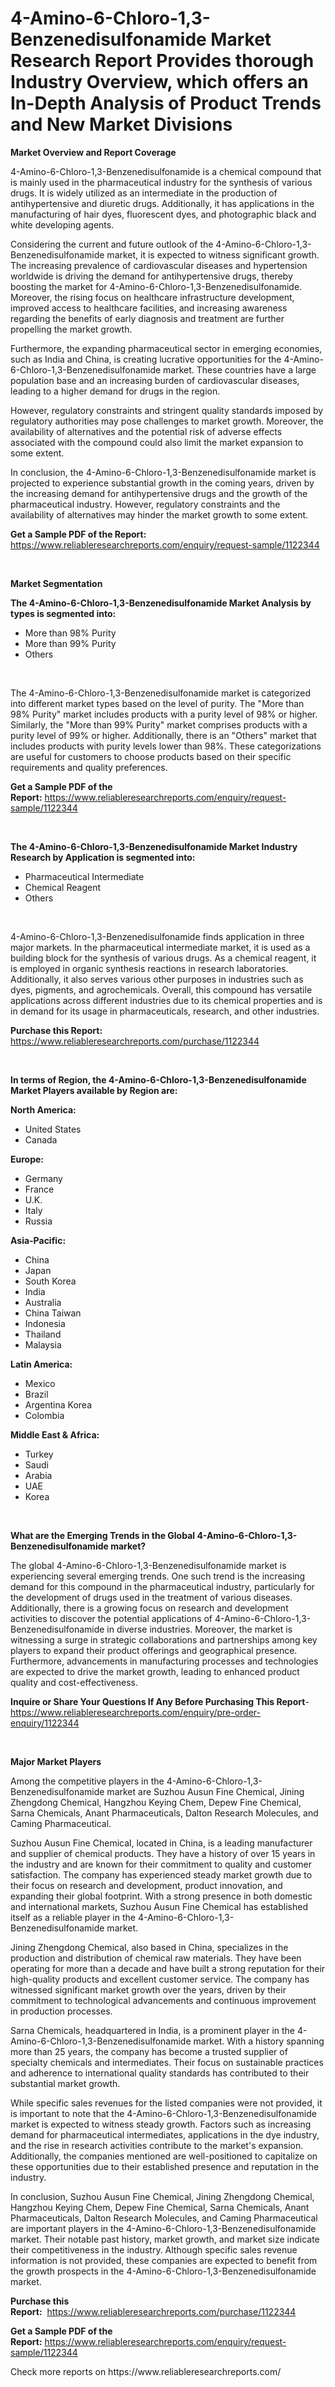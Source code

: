 <p><h1>4-Amino-6-Chloro-1,3-Benzenedisulfonamide Market Research Report Provides thorough Industry Overview, which offers an In-Depth Analysis of Product Trends and New Market Divisions</h1></p><p><strong>Market Overview and Report Coverage</strong></p>
<p><p>4-Amino-6-Chloro-1,3-Benzenedisulfonamide is a chemical compound that is mainly used in the pharmaceutical industry for the synthesis of various drugs. It is widely utilized as an intermediate in the production of antihypertensive and diuretic drugs. Additionally, it has applications in the manufacturing of hair dyes, fluorescent dyes, and photographic black and white developing agents.</p><p>Considering the current and future outlook of the 4-Amino-6-Chloro-1,3-Benzenedisulfonamide market, it is expected to witness significant growth. The increasing prevalence of cardiovascular diseases and hypertension worldwide is driving the demand for antihypertensive drugs, thereby boosting the market for 4-Amino-6-Chloro-1,3-Benzenedisulfonamide. Moreover, the rising focus on healthcare infrastructure development, improved access to healthcare facilities, and increasing awareness regarding the benefits of early diagnosis and treatment are further propelling the market growth.</p><p>Furthermore, the expanding pharmaceutical sector in emerging economies, such as India and China, is creating lucrative opportunities for the 4-Amino-6-Chloro-1,3-Benzenedisulfonamide market. These countries have a large population base and an increasing burden of cardiovascular diseases, leading to a higher demand for drugs in the region.</p><p>However, regulatory constraints and stringent quality standards imposed by regulatory authorities may pose challenges to market growth. Moreover, the availability of alternatives and the potential risk of adverse effects associated with the compound could also limit the market expansion to some extent.</p><p>In conclusion, the 4-Amino-6-Chloro-1,3-Benzenedisulfonamide market is projected to experience substantial growth in the coming years, driven by the increasing demand for antihypertensive drugs and the growth of the pharmaceutical industry. However, regulatory constraints and the availability of alternatives may hinder the market growth to some extent.</p></p>
<p><strong>Get a Sample PDF of the Report:</strong> <a href="https://www.reliableresearchreports.com/enquiry/request-sample/1122344">https://www.reliableresearchreports.com/enquiry/request-sample/1122344</a></p>
<p>&nbsp;</p>
<p><strong>Market Segmentation</strong></p>
<p><strong>The 4-Amino-6-Chloro-1,3-Benzenedisulfonamide Market Analysis by types is segmented into:</strong></p>
<p><ul><li>More than 98% Purity</li><li>More than 99% Purity</li><li>Others</li></ul></p>
<p>&nbsp;</p>
<p><p>The 4-Amino-6-Chloro-1,3-Benzenedisulfonamide market is categorized into different market types based on the level of purity. The "More than 98% Purity" market includes products with a purity level of 98% or higher. Similarly, the "More than 99% Purity" market comprises products with a purity level of 99% or higher. Additionally, there is an "Others" market that includes products with purity levels lower than 98%. These categorizations are useful for customers to choose products based on their specific requirements and quality preferences.</p></p>
<p><strong>Get a Sample PDF of the Report:</strong>&nbsp;<a href="https://www.reliableresearchreports.com/enquiry/request-sample/1122344">https://www.reliableresearchreports.com/enquiry/request-sample/1122344</a></p>
<p>&nbsp;</p>
<p><strong>The 4-Amino-6-Chloro-1,3-Benzenedisulfonamide Market Industry Research by Application is segmented into:</strong></p>
<p><ul><li>Pharmaceutical Intermediate</li><li>Chemical Reagent</li><li>Others</li></ul></p>
<p>&nbsp;</p>
<p><p>4-Amino-6-Chloro-1,3-Benzenedisulfonamide finds application in three major markets. In the pharmaceutical intermediate market, it is used as a building block for the synthesis of various drugs. As a chemical reagent, it is employed in organic synthesis reactions in research laboratories. Additionally, it also serves various other purposes in industries such as dyes, pigments, and agrochemicals. Overall, this compound has versatile applications across different industries due to its chemical properties and is in demand for its usage in pharmaceuticals, research, and other industries.</p></p>
<p><strong>Purchase this Report:</strong>&nbsp; <a href="https://www.reliableresearchreports.com/purchase/1122344">https://www.reliableresearchreports.com/purchase/1122344</a></p>
<p>&nbsp;</p>
<p><strong>In terms of Region, the 4-Amino-6-Chloro-1,3-Benzenedisulfonamide Market Players available by Region are:</strong></p>
<p>
    <p> <strong> North America: </strong>
        <ul>
            <li>United States</li>
            <li>Canada</li>
        </ul>
        </p> 
    <p> <strong> Europe: </strong>
        <ul>
            <li>Germany</li>
            <li>France</li>
            <li>U.K.</li>
            <li>Italy</li>
            <li>Russia</li>
        </ul>
        </p> 
    <p> <strong> Asia-Pacific: </strong>
        <ul>
            <li>China</li>
            <li>Japan</li>
            <li>South Korea</li>
            <li>India</li>
            <li>Australia</li>
            <li>China Taiwan</li>
            <li>Indonesia</li>
            <li>Thailand</li>
            <li>Malaysia</li>
        </ul>
        </p> 
    <p> <strong> Latin America: </strong>
        <ul>
            <li>Mexico</li>
            <li>Brazil</li>
            <li>Argentina Korea</li>
            <li>Colombia</li>
        </ul>
        </p> 
    <p> <strong> Middle East & Africa: </strong>
        <ul>
            <li>Turkey</li>
            <li>Saudi</li>
            <li>Arabia</li>
            <li>UAE</li>
            <li>Korea</li>
        </ul>
    </p>
    </p>
<p>&nbsp;</p>
<p><strong>What are the Emerging Trends in the Global 4-Amino-6-Chloro-1,3-Benzenedisulfonamide market?</strong></p>
<p><p>The global 4-Amino-6-Chloro-1,3-Benzenedisulfonamide market is experiencing several emerging trends. One such trend is the increasing demand for this compound in the pharmaceutical industry, particularly for the development of drugs used in the treatment of various diseases. Additionally, there is a growing focus on research and development activities to discover the potential applications of 4-Amino-6-Chloro-1,3-Benzenedisulfonamide in diverse industries. Moreover, the market is witnessing a surge in strategic collaborations and partnerships among key players to expand their product offerings and geographical presence. Furthermore, advancements in manufacturing processes and technologies are expected to drive the market growth, leading to enhanced product quality and cost-effectiveness.</p></p>
<p><strong>Inquire or Share Your Questions If Any Before Purchasing This Report</strong>- <a href="https://www.reliableresearchreports.com/enquiry/pre-order-enquiry/1122344">https://www.reliableresearchreports.com/enquiry/pre-order-enquiry/1122344</a></p>
<p>&nbsp;</p>
<p><strong>Major Market Players</strong></p>
<p><p>Among the competitive players in the 4-Amino-6-Chloro-1,3-Benzenedisulfonamide market are Suzhou Ausun Fine Chemical, Jining Zhengdong Chemical, Hangzhou Keying Chem, Depew Fine Chemical, Sarna Chemicals, Anant Pharmaceuticals, Dalton Research Molecules, and Caming Pharmaceutical.</p><p>Suzhou Ausun Fine Chemical, located in China, is a leading manufacturer and supplier of chemical products. They have a history of over 15 years in the industry and are known for their commitment to quality and customer satisfaction. The company has experienced steady market growth due to their focus on research and development, product innovation, and expanding their global footprint. With a strong presence in both domestic and international markets, Suzhou Ausun Fine Chemical has established itself as a reliable player in the 4-Amino-6-Chloro-1,3-Benzenedisulfonamide market.</p><p>Jining Zhengdong Chemical, also based in China, specializes in the production and distribution of chemical raw materials. They have been operating for more than a decade and have built a strong reputation for their high-quality products and excellent customer service. The company has witnessed significant market growth over the years, driven by their commitment to technological advancements and continuous improvement in production processes.</p><p>Sarna Chemicals, headquartered in India, is a prominent player in the 4-Amino-6-Chloro-1,3-Benzenedisulfonamide market. With a history spanning more than 25 years, the company has become a trusted supplier of specialty chemicals and intermediates. Their focus on sustainable practices and adherence to international quality standards has contributed to their substantial market growth.</p><p>While specific sales revenues for the listed companies were not provided, it is important to note that the 4-Amino-6-Chloro-1,3-Benzenedisulfonamide market is expected to witness steady growth. Factors such as increasing demand for pharmaceutical intermediates, applications in the dye industry, and the rise in research activities contribute to the market's expansion. Additionally, the companies mentioned are well-positioned to capitalize on these opportunities due to their established presence and reputation in the industry.</p><p>In conclusion, Suzhou Ausun Fine Chemical, Jining Zhengdong Chemical, Hangzhou Keying Chem, Depew Fine Chemical, Sarna Chemicals, Anant Pharmaceuticals, Dalton Research Molecules, and Caming Pharmaceutical are important players in the 4-Amino-6-Chloro-1,3-Benzenedisulfonamide market. Their notable past history, market growth, and market size indicate their competitiveness in the industry. Although specific sales revenue information is not provided, these companies are expected to benefit from the growth prospects in the 4-Amino-6-Chloro-1,3-Benzenedisulfonamide market.</p></p>
<p><strong>Purchase this Report:</strong>&nbsp;&nbsp;<a href="https://www.reliableresearchreports.com/purchase/1122344">https://www.reliableresearchreports.com/purchase/1122344</a></p>
<p></p>
<p><strong>Get a Sample PDF of the Report:</strong>&nbsp;<a href="https://www.reliableresearchreports.com/enquiry/request-sample/1122344">https://www.reliableresearchreports.com/enquiry/request-sample/1122344</a></p>
<p>Check more reports on https://www.reliableresearchreports.com/</p>